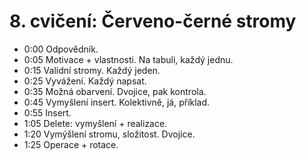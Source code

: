 # 8. cvičení: Červeno-černé stromy

* 0:00 Odpovědník.
* 0:05 Motivace + vlastnosti. Na tabuli, každý jednu.
* 0:15 Validní stromy. Každý jeden.
* 0:25 Vyvážení. Každý napsat.
* 0:35 Možná obarvení. Dvojice, pak kontrola.
* 0:45 Vymyšlení insert. Kolektivně, já, příklad.
* 0:55 Insert.
* 1:05 Delete: vymyšlení + realizace.
* 1:20 Vymýšlení stromu, složitost. Dvojice.
* 1:25 Operace + rotace.
